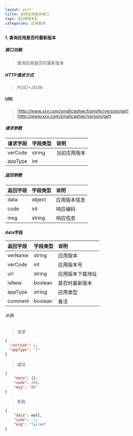 ```yaml
---
layout: post
title: 获得应用版本接口
tags: [应用版本]
categories: 应用版本
---
```

**1\. 查询应用是否时最新版本**
##### 接口功能
> 查询应用是否时最新版本

##### HTTP请求方式
> POST+JSON

##### URL
> [http://www.xxx.com/smallcashier/transfer/version/get](http://www.xxx.com/smallcashier/version/get)

##### 请求参数

|请求字段|字段类型|说明|
|:---|:---|:---|
|verCode|string|当前应用版本|
|appType|int| |


##### 返回参数

|返回字段|字段类型|说明|
|:---|:---|:---|
|data|object|应用版本信息|
|code|int|响应编码|
|msg|string|响应信息|

#### data字段

|返回字段|字段类型|说明|
|:---|:---|:---|
|verName|string|应用版本|
|verCode|int|应用版本号|
|url|string|应用版本下载地址|
|isNew|boolean|是否时最新版本|
|appType|string|应用类型|
|comment|boolean|备注|

###### 示例
> 请求
``` json
{
  "verCode": 1,
  "appType": "1"
}
```
> 成功
``` json
{
    "data": {},
    "code": 200,
    "msg": "OK"
}
```
> 失败
``` json
{
    "data": null,
    "code": -1,
    "msg": "failed"
}
```
